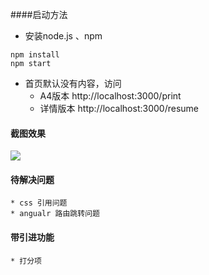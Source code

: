 ####启动方法

* 安装node.js  、npm

```
npm install
npm start
```

* 首页默认没有内容，访问
	* A4版本 http://localhost:3000/print
	* 详情版本 http://localhost:3000/resume

#### 截图效果
![](https://github.com/QiuMing/resume-angular2/blob/master/img/my.png)	

#### 待解决问题
	* css 引用问题
	* angualr 路由跳转问题

#### 带引进功能
 	* 打分项
 


